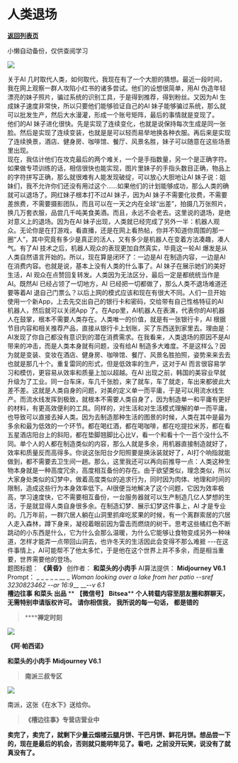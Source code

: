 # 人类退场

[**返回列表页**](/gzh/槽边往事)

小懒自动备份，仅供查阅学习

![](https://mmbiz.qpic.cn/mmbiz_jpg/Ia6gU9JNtkqvNHlyIvib7QPm95U3icB80HfTpNMHd1V3sg6REnHzR7V6BjyWCNXHljiabhXnrWziadnjVvcbsYfS4g/640?wx_fmt=jpeg&from;=appmsg)

关于AI 几时取代人类，如何取代，我现在有了一个大胆的猜想。最近一段时间，我在网上观察一群人攻陷小红书的诸多尝试。他们的设想很简单，用AI
伪造年轻漂亮的妹子照片，骗过系统的识别工具，于是得到推荐，得到粉丝。又因为AI 生成妹子速度非常快，所以只要他们能够验证自己的AI
妹子能够骗过系统，那么就可以批发生产，然后大水漫灌，形成一个账号矩阵，最后的事情就是变现了。  
他们的AI
妹子进化很快。先是实现了连续变化，也就是说保持每次生成是同一张脸。然后是实现了连续变装，也就是是可以轻而易举地换各种衣服。再后来是实现了连续换景，酒店、健身房、咖啡馆、餐厅、风景名胜，妹子可以随意在这些场景里出现。  
现在，我估计他们在攻克最后的两个难关，一个是手指数量，另一个是正确字符。如果做专项训练的话，相信很快也能实现，图片里妹子的手指头数目正确，物品上的字符拼写正确，那么就很难有人能发现破绽，可以放心大胆地让AI
妹子说：姐妹们，我不允许你们还没有用过这个......如果他们的计划能够成功，那么人类的确就可以退场了。网红妹子根本打不过AI 妹子，因为AI
妹子不需要化妆费，不需要差旅费，不需要摄影团队，而且可以在一天之内在全球“出差”，拍摄几万张照片，换几万套衣服，品尝几千吨美食美酒。而且，永远不会老去。这里说的退场，是绝对意义上的退场。因为在AI
妹子出现，人类就已经完成了另外一半：机器人观众。无论你是在打游戏，看直播，还是在网上看热帖，你并不知道你周围的那一圈“人”，其中究竟有多少是真正的活人，又有多少是机器人在变着方法凑趣，凑人气。有了AI
技术之后，机器人观众的表现更加自然真实，毕竟这一轮AI 爆发是从人类自然语言开始的。所以，现在算是闭环了：一边是AI 在制造内容，一边是AI
在消费内容。也就是说，基本上没有人类的什么事了。AI 妹子在展示她们的美好生活，AI
观众在点赞回复转发。人类因为无法区分，最后一定是都统统当作是AI。既然AI 已经占领了一切地方，AI 已经把一切都做了，那么人类不退场难道还要等着AI
退自己门票么？以后上网的模式应该和现在有很大不同。人们一旦开始使用一个新App，上去先交出自己的银行卡和密码，交给带有自己性格特征的AI
机器人，然后就可以关闭App 了。在App里，AI机器人在表演，代表你的AI机器人在鼓掌，根本不需要人类存在。人类唯一的价值，就是有一张银行卡，AI
根据节目内容和相关推荐产品，直接从银行卡上划账，买了东西送到家里去。理由是：AI发现了你自己都没有意识到的潜在消费需求。在我看来，人类退场的原因不是AI
带来的冲击，而是人类本身就有问题，没有给AI
制造多大难度。不是这样么？因为就是变装、变妆在酒店、健身房、咖啡馆、餐厅、风景名胜拍照，姿势来来去去也就是那几十个。重复雷同的形式，但是低效率的生产，这对于AI
而言很容易学习和模仿，更容易从效率和质量上加以超越。在AI
出现之前，韩国的美容业早就升级为了工业。同一台车床，车几千张脸，来了就车，车了就走，车出来都彼此大差不差。这就是人类自身的问题，对美的定义单一而平庸，于是可以用流水线生产。而流水线发挥到极致，就根本不需要人类自身了，因为制造单一和平庸有更好的材料，有更高效便利的工具。同样的，对生活和对生活模式理解的单一而平庸，也导致可以直接去掉人类。因为去制造那种生活的图景的时候，人类在其中是最为多余和最为低效的一个环节。都在喝红酒，都在喝咖啡，都在吃提拉米苏，都在看五星酒店阳台上的斜阳，都在垫脚翘脚比心比V，看一个和看十个一百个没什么不同。单个人的人都在制造类似的内容，那么人就是多余，用机器直接制造就好了，效率和质量反而高得多。你说这张阳台夕阳照要是换泳装就好了，AI打个响指就能做到，都不需要去卫生间一趟。那么，这里我还可以再向前推导一点：人类这种生物本身就是一种高度冗余，高度相互备份的存在。由于欲望类似，理念类似，所以大家身处类似的幻梦中，做着高度类似的追求行为，同时因为肉体、地理和时间的限制，造成这些行为本身效率低下。AI很便当地解决了这个问题，它因为效率极高，学习速度快，它不需要相互备份，一台服务器就可以生产制造几亿人梦想的生活，于是就显得人类自身很多余。在制造幻梦、展示幻梦这件事上，AI
才是专业的。几万年前，一群穴居人躺在山洞里抓痒吃浆果的时候，有一个离群索居的穴居人走入森林，蹲下身来，凝视着眼前因为雷击而燃烧的树干。思考这些橘红色不断跳动的小东西是什么，它为什么会那么温暖，为什么它能够让食物变成另外一种味道，怎样才能弄一点带回山洞去，也许冬天的生活因此会变得不那么难捱
---在这件事情上，AI可能帮不了他太多忙，于是他在这个世界上并不多余，而是相当重要，世界需要他的登场。  
题图标题： **《黄昏》** 创作者： **和菜头的小肉手** AI算法提供： **Midjourney V6.1** Prompt： _ _ _ _ _
__ _ _Woman looking over a lake from her patio --sref 3230823462 --ar 16:9___
__-_-v 6.1_  
 **槽边往事** **和菜头 出品** ** **【微信号】** **Bitsea**** **个人转载内容至朋友圈和群聊天，无需特别申请版权许可。**
**请你相信我，** **我所说的每一句话，** **都是错的**

>  ******禅定时刻**

![](https://mmbiz.qpic.cn/mmbiz_jpg/Ia6gU9JNtkqvNHlyIvib7QPm95U3icB80HavWp8xRw9ibqLtHE8tVR8ZVibDBCYZaeRT2YadiaE2gfcz3RYaJFOaiaFQ/640?wx_fmt=jpeg&from;=appmsg)

 **《阿·帕西诺》**

 **和菜头的小肉手** **Midjourney V6.1**

>  **南派三叔专区**

![](https://mmbiz.qpic.cn/mmbiz_jpg/Ia6gU9JNtkqvNHlyIvib7QPm95U3icB80HzQXbJsQrva5NWIYRWgvHibDzX4YMuEuMqR5QPXGtDkCmZMXxlycmqlQ/640?wx_fmt=jpeg&from;=appmsg)

南派，这张《在水下》送给你。

>  **《槽边往事》专营店营业中**

**卖完了，卖完了，就剩下少量云烟楼云腿月饼、干巴月饼、鲜花月饼。想品尝一下的，现在是最后的机会，否则就只能明年见了。看吧，之前没开玩笑，说没有了就真没有了。**

